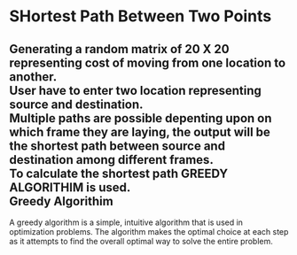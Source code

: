 SHortest Path Between Two Points
===
Generating a random matrix of 20 X 20 representing cost of moving from one location to another.  
User have to enter two location representing source and destination.  
Multiple paths are possible depenting upon on which frame they are laying, the output will be the shortest path between source and destination among different frames.  
To calculate the shortest path **GREEDY ALGORITHIM** is used.  
Greedy Algorithim 
---
A greedy algorithm is a simple, intuitive algorithm that is used in optimization problems. The algorithm makes the optimal choice at each step as it attempts to find the overall optimal way to solve the entire problem.

